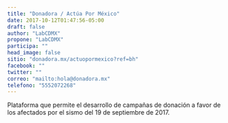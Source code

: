 ```yaml
---
title: "Donadora / Actúa Por México"
date: 2017-10-12T01:47:56-05:00
draft: false
author: "LabCDMX"
propone: "LabCDMX"
participa: ""
head_image: false
sitio: "donadora.mx/actuopormexico?ref=bh"
facebook: ""
twitter: ""
correo: "mailto:hola@donadora.mx"
telefono: "5552072268"
---
```

Plataforma que permite el desarrollo de campañas de donación a favor de los afectados por el sismo del 19 de septiembre de 2017.
